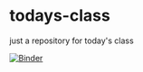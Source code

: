 # todays-class
just a repository for today's class

[![Binder](https://mybinder.org/badge_logo.svg)](https://mybinder.org/v2/gh/arielsaffer/todays-class/main?urlpath=lab)
